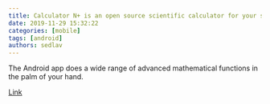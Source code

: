 ```yaml
---
title: Calculator N+ is an open source scientific calculator for your smartphone 
date: 2019-11-29 15:32:22
categories: [mobile]
tags: [android]
authors: sedlav
---
```


The Android app does a wide range of advanced mathematical functions in the palm of your hand.

[Link](https://opensource.com/article/19/11/calculator-n-mobile)
